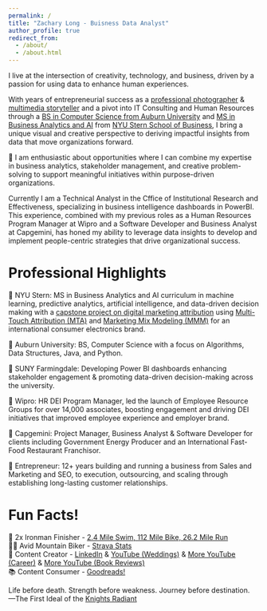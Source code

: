 ```yaml
---
permalink: /
title: "Zachary Long - Buisness Data Analyst"
author_profile: true
redirect_from: 
  - /about/
  - /about.html
---
```


I live at the intersection of creativity, technology, and business, driven by a passion for using data to enhance human experiences. 

With years of entrepreneurial success as a [professional photographer](http://www.fenglongphoto.com/) & [multimedia storyteller](http://youtube.com/channel/UC7uLYA0CK60EZjW6AiWc7sA) and a pivot into IT Consulting and Human Resources through a [BS in Computer Science from Auburn University](https://eng.auburn.edu/csse/) and [MS in Business Analytics and AI](https://www.stern.nyu.edu/programs-admissions/ms-business-analytics-ai) from [NYU Stern School of Business](https://www.stern.nyu.edu/), I bring a unique visual and creative perspective to deriving impactful insights from data that move organizations forward.  

🤩 I am enthusiastic about opportunities where I can combine my expertise in business analytics, stakeholder management, and creative problem-solving to support meaningful initiatives within purpose-driven organizations.  

Currently I am a Technical Analyst in the Cffice of Institutional Research and Effectiveness, specializing in business intelligence dashboards in PowerBI. This experience, combined with my previous roles as a Human Resources Program Manager at Wipro and a Software Developer and Business Analyst at Capgemini, has honed my ability to leverage data insights to develop and implement people-centric strategies that drive organizational success.

Professional Highlights
======

🔑 NYU Stern: MS in Business Analytics and AI curriculum in machine learning, predictive analytics, artificial intelligence, and data-driven decision making with a [capstone project on digital marketing attribution](https://capstone9895332.gitlab.io/adflow/) using [Multi-Touch Attribution (MTA)](https://channelattribution.io/) and [Marketing Mix Modeling (MMM)](https://facebookexperimental.github.io/Robyn/) for an international consumer electronics brand.

🔑 Auburn University: BS, Computer Science with a focus on Algorithms, Data Structures, Java, and Python.

🔑 SUNY Farmingdale: Developing Power BI dashboards enhancing stakeholder engagement & promoting data-driven decision-making across the university.

🔑 Wipro: HR DEI Program Manager, led the launch of Employee Resource Groups for over 14,000 associates, boosting engagement and driving DEI initiatives that improved employee experience and employer brand.

🔑 Capgemini: Project Manager, Business Analyst & Software Developer for clients including Government Energy Producer and an International Fast-Food Restaurant Franchisor.

🔑 Entrepreneur: 12+ years building and running a business from Sales and Marketing and SEO, to execution, outsourcing, and scaling through establishing long-lasting customer relationships.

Fun Facts!
======
💪 2x Ironman Finisher - [2.4 Mile Swim, 112 Mile Bike, 26.2 Mile Run](https://www.coachcox.co.uk/imstats/athlete/374729/)  
🚴🏻 Avid Mountain Biker - [Strava Stats](https://www.strava.com/athletes/59082456)  
🎥 Content Creator - [LinkedIn](https://www.linkedin.com/in/zaclong/recent-activity/all/) & [YouTube (Weddings)](http://youtube.com/channel/UC7uLYA0CK60EZjW6AiWc7sA) & [More YouTube (Career)](http://youtube.com/channel/UCyDVbQPbas1gx7VvwE4bj_w) & [More YouTube (Book Reviews)](http://youtube.com/channel/UCtTpv51SwEz7hGc11H9kbLA)  
📚 Content Consumer - [Goodreads!](https://www.goodreads.com/zacharylong)

Life before death. Strength before weakness. Journey before destination.  
—The First Ideal of the [Knights Radiant](https://www.brandonsanderson.com/pages/the-stormlight-archive-series)
